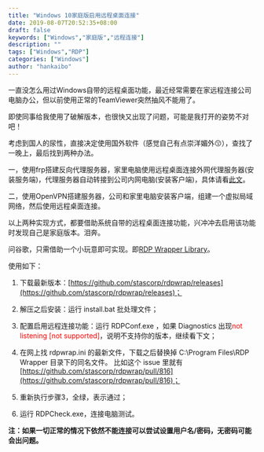 ```yaml
---
title: "Windows 10家庭版启用远程桌面连接"
date: 2019-08-07T20:52:35+08:00
draft: false
keywords: ["Windows","家庭版","远程连接"]
description: ""
tags: ["Windows","RDP"]
categories: ["Windows"]
author: "hankaibo"
---
```

一直没怎么用过Windows自带的远程桌面功能，最近经常需要在家远程连接公司电脑办公，但以前使用正常的TeamViewer突然抽风不能用了。

即使同事给我使用了破解版本，也很快又出现了问题，可能是我打开的姿势不对吧！

考虑到国人的尿性，直接决定使用国外软件（感觉自己有点崇洋媚外😗），查找了一晚上，最后找到两种办法。

一，使用frp搭建反向代理服务器，家里电脑使用远程桌面连接外网代理服务器(安装服务端)，代理服务器自动转接到公司内网电脑(安装客户端)，具体请看[此文](https://hankaibo.github.io/post/2019/2019-08-12/)。

二，使用OpenVPN搭建服务器，公司和家里电脑安装客户端，组建一个虚拟局域网络，然后使用远程桌面连接。

以上两种实现方式，都要借助系统自带的远程桌面连接功能，兴冲冲去启用该功能时发现自己是家庭版本。泪奔。

问谷歌，只需借助一个小玩意即可实现。即[RDP Wrapper Library](https://github.com/stascorp/rdpwrap)。

使用如下：

1. 下载最新版本：[https://github.com/stascorp/rdpwrap/releases](https://github.com/stascorp/rdpwrap/releases)；

2. 解压之后安装：运行 install.bat 批处理文件；

3. 配置启用远程连接功能：运行 RDPConf.exe ，如果 Diagnostics 出现<font color=red>not listening [not supported]</font>，说明不支持你的版本，继续看下文；

4. 在网上找 rdpwrap.ini 的最新文件，下载之后替换掉 C:\Program Files\RDP Wrapper 目录下的同名文件。
比如这个 issue 里就有 [https://github.com/stascorp/rdpwrap/pull/816](https://github.com/stascorp/rdpwrap/pull/816)；

5. 重新执行步骤3，全绿，表示通过；

6. 运行 RDPCheck.exe，连接电脑测试。

**注：如果一切正常的情况下依然不能连接可以尝试设置用户名/密码，无密码可能会出问题。**


    
